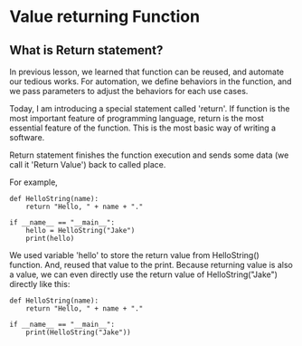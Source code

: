 # Value returning Function

## What is Return statement?

In previous lesson, we learned that function can be reused, and automate our tedious works.  For automation, we define behaviors in the function, and we pass parameters to adjust the behaviors for each use cases.

Today, I am introducing a special statement called 'return'.
If function is the most important feature of programming language, return is the most essential feature of the function.  This is the most basic way of writing a software.

Return statement finishes the function execution and sends some data (we call it 'Return Value') back to called place.

For example,

```
def HelloString(name):
    return "Hello, " + name + "."

if __name__ == "__main__":
    hello = HelloString("Jake")
    print(hello)
```

We used variable 'hello' to store the return value from HelloString() function.  And, reused that value to the print.
Because returning value is also a value, we can even directly use the return value of HelloString("Jake") directly like this:

```
def HelloString(name):
    return "Hello, " + name + "."

if __name__ == "__main__":
    print(HelloString("Jake"))
```
